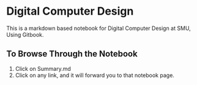 # Digital Computer Design

This is a markdown based notebook for Digital Computer Design at SMU, Using Gitbook.



## To Browse Through the Notebook

1. Click on Summary.md
2. Click on any link, and it will forward you to that notebook page.


